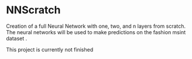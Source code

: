 # NNScratch

Creation of a full Neural Network with one, two, and n layers from scratch. The neural networks will be used to make predictions on the fashion msint dataset .


This project is currently not finished
